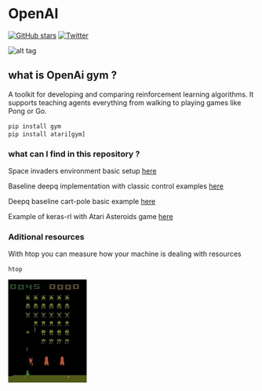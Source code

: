 # OpenAI
[![GitHub stars](https://img.shields.io/github/stars/SoyGema/OpenAI.svg)](https://github.com/SoyGema/OpenAI/stargazers)
[![Twitter](https://img.shields.io/twitter/url/https/github.com/SoyGema/OpenAI.svg?style=social)](https://twitter.com/intent/tweet?text=OpenAI_Git_repo!:&url=https%3A%2F%2Fgithub.com%2FSoyGema%2FOpenAI)

![alt tag]()

## what is OpenAi gym ?
A toolkit for developing and comparing reinforcement learning algorithms. It supports teaching agents everything from walking to playing games like Pong or Go.

```
pip install gym
pip install atari[gym]
```


### what can I find in this repository ?
Space invaders environment basic setup  [here](https://github.com/SoyGema/OpenAI/blob/master/SpaceInvadersDeterministic2.py)

Baseline deepq implementation with classic control examples [here](https://github.com/SoyGema/OpenAI/blob/master/QLearning/RL%20-%20QLearning%20.ipynb)

Deepq baseline cart-pole basic example [here](https://github.com/SoyGema/OpenAI/blob/master/baselines/Cart_pole_v0.py)

Example of keras-rl with Atari Asteroids game [here](https://github.com/SoyGema/OpenAI/blob/master/QLearning/dqn_asteroids_gym.ipynb)

### Aditional resources 

With htop you can measure how your machine is dealing with resources 

```
htop
```


![alt tag](https://github.com/SoyGema/OpenAI/blob/master/Space_Invaders.jpg)
